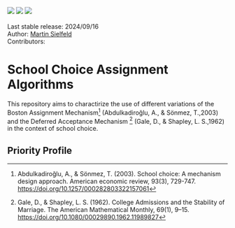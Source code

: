 <img src="https://img.shields.io/badge/-MATLAB-lightgrey?logo=matlab&logoColor=orange&style=plastic"> <img src="https://img.shields.io/badge/-Python-lightgrey?logo=python&logoColor=4b8bbe&style=plastic"> <img src="https://img.shields.io/badge/-R-lightgrey?logo=r&logoColor=165caa&style=plastic"><br><br>
Last stable release: 2024/09/16<br>
Author: [Martin Sielfeld](https://github.com/martinsielfeld)<br>
Contributors:<br>

# School Choice Assignment Algorithms

This repository aims to charactirize the use of different variations of the Boston Assignment Mechanism[^1] (Abdulkadiroğlu, A., & Sönmez, T.,2003) and the Deferred Acceptance Mechanism [^2] (Gale, D., & Shapley, L. S.,1962) in the context of school choice.

## Priority Profile

[^1]: Abdulkadiroğlu, A., & Sönmez, T. (2003). School choice: A mechanism design approach. American economic review, 93(3), 729-747. https://doi.org/10.1257/000282803322157061

[^2]: Gale, D., & Shapley, L. S. (1962). College Admissions and the Stability of Marriage. The American Mathematical Monthly, 69(1), 9–15. https://doi.org/10.1080/00029890.1962.11989827
